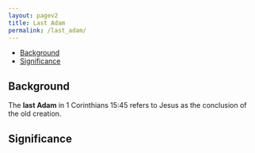 ```yaml
---
layout: pagev2
title: Last Adam
permalink: /last_adam/
---
```

- [Background](#background)
- [Significance](#significance)

## Background

The **last Adam** in 1 Corinthians 15:45 refers to Jesus as the conclusion of the old creation. 

## Significance
